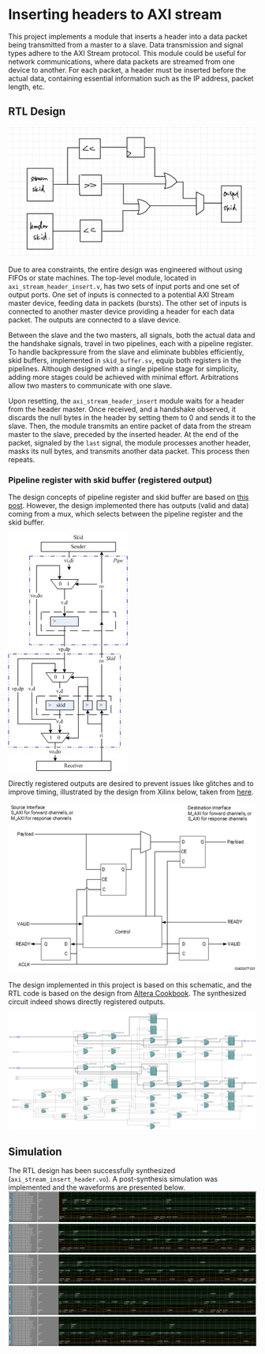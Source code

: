 # Inserting headers to AXI stream

This project implements a module that inserts a header into a data packet being transmitted from a master to a slave. Data transmission and signal types adhere to the AXI Stream protocol. This module could be useful for network communications, where data packets are streamed from one device to another. For each packet, a header must be inserted before the actual data, containing essential information such as the IP address, packet length, etc.

## RTL Design

![Figure 0](./figures/insert_header_datapath.jpeg)

Due to area constraints, the entire design was engineered without using FIFOs or state machines. The top-level module, located in `axi_stream_header_insert.v`, has two sets of input ports and one set of output ports. One set of inputs is connected to a potential AXI Stream master device, feeding data in packets (bursts). The other set of inputs is connected to another master device providing a header for each data packet. The outputs are connected to a slave device.

Between the slave and the two masters, all signals, both the actual data and the handshake signals, travel in two pipelines, each with a pipeline register. To handle backpressure from the slave and eliminate bubbles efficiently, skid buffers, implemented in `skid_buffer.sv`, equip both registers in the pipelines. Although designed with a single pipeline stage for simplicity, adding more stages could be achieved with minimal effort. Arbitrations allow two masters to communicate with one slave.

Upon resetting, the `axi_stream_header_insert` module waits for a header from the header master. Once received, and a handshake observed, it discards the null bytes in the header by setting them to 0 and sends it to the slave. Then, the module transmits an entire packet of data from the stream master to the slave, preceded by the inserted header. At the end of the packet, signaled by the `last` signal, the module processes another header, masks its null bytes, and transmits another data packet. This process then repeats.

### Pipeline register with skid buffer (registered output)
The design concepts of pipeline register and skid buffer are based on [this post](https://www.twblogs.net/a/5bfae448bd9eee7aed32c7d0). However, the design implemented there has outputs (valid and data) coming from a mux, which selects between the pipeline register and the skid buffer. 

![Figure 1](./figures/skid_mux.jpeg)

Directly registered outputs are desired to prevent issues like glitches and to improve timing, illustrated by the design from Xilinx below, taken from [here](https://docs.xilinx.com/r/en-US/pg373-axi-register-slice/Fully-Registered).

![Figrue 2](./figures/skid_xilinx.png)

The design implemented in this project is based on this schematic, and the RTL code is based on the design from [Altera Cookbook](https://github.com/thomasrussellmurphy/stx_cookbook/blob/master/storage/ready_skid.v). The synthesized circuit indeed shows directly registered outputs.

![Figure 3](./figures/skid_registered.png)

## Simulation

The RTL design has been successfully synthesized (`axi_stream_insert_header.vo`). A post-synthesis simulation was implemented and the waveforms are presented below.
![Figure 4](./figures/waveform1.png)
![Figure 5](./figures/waveform2.png)
![Figure 6](./figures/waveform3.png)
![Figure 7](./figures/waveform4.png)
![Figure 8](./figures/waveform5.png)
